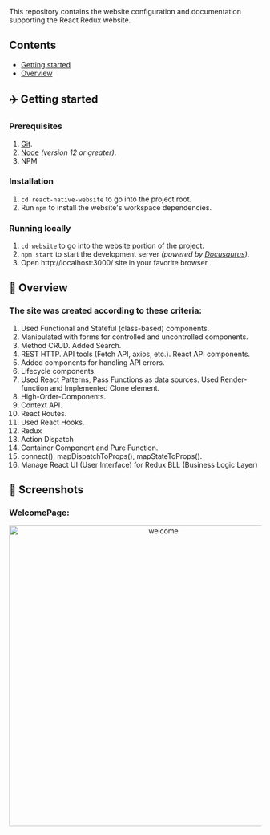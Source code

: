 This repository contains the website configuration and documentation supporting the React Redux website.

## Contents

- [Getting started](#%EF%B8%8F-getting-started)
- [Overview](#-overview)


## ✈️ Getting started

### Prerequisites

1.  [Git](https://git-scm.com/downloads).
1.  [Node](https://nodejs.org/en/download/) _(version 12 or greater)_.
1.  NPM

### Installation

1.  `cd react-native-website` to go into the project root.
1.  Run `npm` to install the website's workspace dependencies.

### Running locally

1.  `cd website` to go into the website portion of the project.
1.  `npm start` to start the development server _(powered by [Docusaurus](https://v2.docusaurus.io))_.
1.  Open http://localhost:3000/ site in your favorite browser.

## 📖 Overview

### The site was created according to these criteria:
1. Used Functional and Stateful (class-based) components.
2. Manipulated with forms for controlled and uncontrolled components.
3. Method CRUD. Added Search.
4. REST HTTP. API tools (Fetch API, axios, etc.). React API components.
5. Added components for handling API errors.
6. Lifecycle components.
7. Used React Patterns, Pass Functions as data sources. Used Render-function and Implemented Clone element.
8. High-Order-Components.
9. Context API.
10. React Routes.
11. Used React Hooks.
12. Redux
13. Action Dispatch
14. Container Component and Pure Function.
15. connect(), mapDispatchToProps(), mapStateToProps().
16. Manage React UI (User Interface) for Redux BLL (Business Logic Layer)

## 👏 Screenshots
### WelcomePage:

<p align="center">
 <img width="600" src="assets/index.png" alt="welcome"/>
</p>

